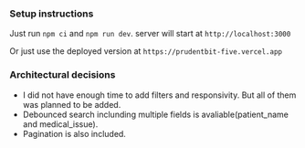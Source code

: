 ### Setup instructions
Just run `npm ci` and `npm run dev`. server will start at `http://localhost:3000`

Or just use the deployed version at `https://prudentbit-five.vercel.app`

### Architectural decisions
- I did not have enough time to add filters and responsivity. But all of them was planned to be added.
- Debounced search inclunding multiple fields is avaliable(patient_name and medical_issue).
- Pagination is also included.
